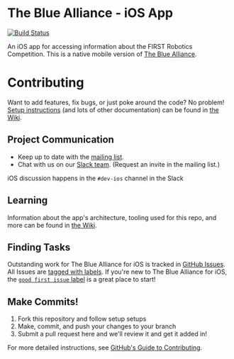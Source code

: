 The Blue Alliance - iOS App
===
[![Build Status](https://travis-ci.org/the-blue-alliance/the-blue-alliance-ios.svg?branch=master)](https://travis-ci.org/the-blue-alliance/the-blue-alliance-ios)

An iOS app for accessing information about the FIRST Robotics Competition. This is a native mobile version of [The Blue Alliance](http://www.thebluealliance.com).

Contributing
===
Want to add features, fix bugs, or just poke around the code? No problem! [Setup instructions](https://github.com/the-blue-alliance/the-blue-alliance-ios/wiki/Setup) (and lots of other documentation) can be found in [the Wiki](https://github.com/the-blue-alliance/the-blue-alliance-ios/wiki).

Project Communication
---
 - Keep up to date with the [mailing list](https://groups.google.com/forum/#!forum/thebluealliance-developers).
 - Chat with us on our [Slack team](https://the-blue-alliance.slack.com/). (Request an invite in the mailing list.)

iOS discussion happens in the `#dev-ios` channel in the Slack

Learning
---
Information about the app's architecture, tooling used for this repo, and more can be found in [the Wiki](https://github.com/the-blue-alliance/the-blue-alliance-ios/wiki).

Finding Tasks
---
Outstanding work for The Blue Alliance for iOS is tracked in [GitHub Issues](https://github.com/the-blue-alliance/the-blue-alliance-ios/issues). All Issues are [tagged with labels](https://github.com/the-blue-alliance/the-blue-alliance-ios/labels). If you're new to The Blue Alliance for iOS, the [`good first issue` label](https://github.com/the-blue-alliance/the-blue-alliance-ios/issues?q=is%3Aopen+is%3Aissue+label%3A%22good+first+issue%22) is a great place to start!

Make Commits!
---
1. Fork this repository and follow setup setups
2. Make, commit, and push your changes to your branch
3. Submit a pull request here and we'll review it and get it added in!

For more detailed instructions, see [GitHub's Guide to Contributing](https://guides.github.com/activities/contributing-to-open-source/).
